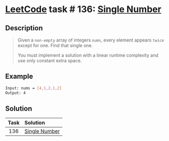 # [LeetCode][leetcode] task # 136: [Single Number][task]

Description
-----------

> Given a `non-empty` array of integers `nums`,
> every element appears `twice` except for one.
> Find that single one.
> 
> You must implement a solution with a linear runtime complexity
> and use only constant extra space.

Example
-------

```sh
Input: nums = [4,1,2,1,2]
Output: 4
```

Solution
--------

| Task | Solution                  |
|:----:|:--------------------------|
| 136  | [Single Number][solution] |


[leetcode]: <http://leetcode.com/>
[task]: <https://leetcode.com/problems/single-number/>
[solution]: <https://github.com/wellaxis/witalis-jkit/blob/main/module/tasks/src/main/java/com/witalis/jkit/tasks/core/task/leetcode/h2/p136/option/Practice.java>
